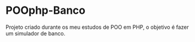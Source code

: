 # POOphp-Banco
Projeto criado durante os meu estudos de POO em PHP, o objetivo é fazer um simulador de banco.
